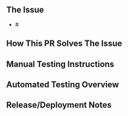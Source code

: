 <!-- 
  PR titles have very precise rules, please read 
  https://ddev.readthedocs.io/en/stable/developers/building-contributing/#open-pull-requests
-->

## The Issue

- #<issue number>

<!-- Provide a brief description of the issue. -->

## How This PR Solves The Issue

## Manual Testing Instructions

## Automated Testing Overview

<!-- Please describe the tests introduced by this PR, or explain why no tests are needed. -->

## Release/Deployment Notes

<!-- Does this affect anything else or have ramifications for other code? Does anything have to be done on deployment? -->
